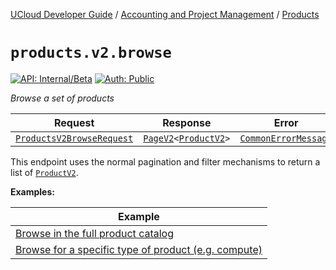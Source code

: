 [UCloud Developer Guide](/docs/developer-guide/README.md) / [Accounting and Project Management](/docs/developer-guide/accounting-and-projects/README.md) / [Products](/docs/developer-guide/accounting-and-projects/products.md)

# `products.v2.browse`

[![API: Internal/Beta](https://img.shields.io/static/v1?label=API&message=Internal/Beta&color=red&style=flat-square)](/docs/developer-guide/core/api-conventions.md)
[![Auth: Public](https://img.shields.io/static/v1?label=Auth&message=Public&color=informational&style=flat-square)](/docs/developer-guide/core/types.md#role)


_Browse a set of products_

| Request | Response | Error |
|---------|----------|-------|
|<code><a href='#productsv2browserequest'>ProductsV2BrowseRequest</a></code>|<code><a href='/docs/reference/dk.sdu.cloud.PageV2.md'>PageV2</a>&lt;<a href='#productv2'>ProductV2</a>&gt;</code>|<code><a href='/docs/reference/dk.sdu.cloud.CommonErrorMessage.md'>CommonErrorMessage</a></code>|

This endpoint uses the normal pagination and filter mechanisms to return a list of [`ProductV2`](/docs/reference/dk.sdu.cloud.accounting.api.ProductV2.md).

__Examples:__

| Example |
|---------|
| [Browse in the full product catalog](/docs/reference/products.v2_browse.md) |
| [Browse for a specific type of product (e.g. compute)](/docs/reference/products.v2_browse-by-type.md) |


